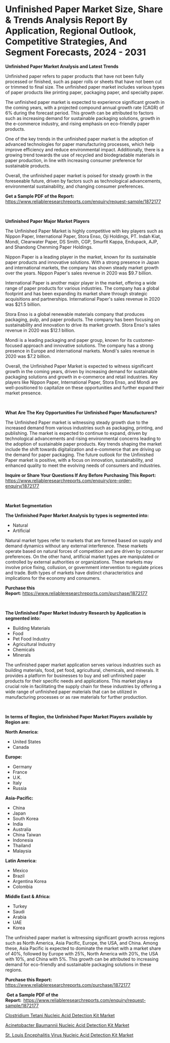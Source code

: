 <p><h1>Unfinished Paper Market Size, Share & Trends Analysis Report By Application, Regional Outlook, Competitive Strategies, And Segment Forecasts, 2024 - 2031</h1></p><p><strong>Unfinished Paper Market Analysis and Latest Trends</strong></p>
<p><p>Unfinished paper refers to paper products that have not been fully processed or finished, such as paper rolls or sheets that have not been cut or trimmed to final size. The unfinished paper market includes various types of paper products like printing paper, packaging paper, and specialty paper.</p><p>The unfinished paper market is expected to experience significant growth in the coming years, with a projected compound annual growth rate (CAGR) of 6% during the forecast period. This growth can be attributed to factors such as increasing demand for sustainable packaging solutions, growth in the e-commerce industry, and rising emphasis on eco-friendly paper products.</p><p>One of the key trends in the unfinished paper market is the adoption of advanced technologies for paper manufacturing processes, which help improve efficiency and reduce environmental impact. Additionally, there is a growing trend towards the use of recycled and biodegradable materials in paper production, in line with increasing consumer preference for sustainable products.</p><p>Overall, the unfinished paper market is poised for steady growth in the foreseeable future, driven by factors such as technological advancements, environmental sustainability, and changing consumer preferences.</p></p>
<p><strong>Get a Sample PDF of the Report:&nbsp;</strong> <a href="https://www.reliableresearchreports.com/enquiry/request-sample/1872177">https://www.reliableresearchreports.com/enquiry/request-sample/1872177</a></p>
<p>&nbsp;</p>
<p><strong>Unfinished Paper Major Market Players</strong></p>
<p><p>The Unfinished Paper Market is highly competitive with key players such as Nippon Paper, International Paper, Stora Enso, Oji Holdings, PT. Indah Kiat, Mondi, Clearwater Paper, DS Smith, CGP, Smurfit Kappa, Endupack, AJP, and Shandong Chenming Paper Holdings. </p><p>Nippon Paper is a leading player in the market, known for its sustainable paper products and innovative solutions. With a strong presence in Japan and international markets, the company has shown steady market growth over the years. Nippon Paper's sales revenue in 2020 was $9.7 billion.</p><p>International Paper is another major player in the market, offering a wide range of paper products for various industries. The company has a global footprint and has been expanding its market share through strategic acquisitions and partnerships. International Paper's sales revenue in 2020 was $21.5 billion.</p><p>Stora Enso is a global renewable materials company that produces packaging, pulp, and paper products. The company has been focusing on sustainability and innovation to drive its market growth. Stora Enso's sales revenue in 2020 was $12.1 billion.</p><p>Mondi is a leading packaging and paper group, known for its customer-focused approach and innovative solutions. The company has a strong presence in Europe and international markets. Mondi's sales revenue in 2020 was $7.2 billion. </p><p>Overall, the Unfinished Paper Market is expected to witness significant growth in the coming years, driven by increasing demand for sustainable packaging solutions and growth in e-commerce and retail industries. Key players like Nippon Paper, International Paper, Stora Enso, and Mondi are well-positioned to capitalize on these opportunities and further expand their market presence.</p></p>
<p>&nbsp;</p>
<p><strong>What Are The Key Opportunities For Unfinished Paper Manufacturers?</strong></p>
<p><p>The Unfinished Paper market is witnessing steady growth due to the increased demand from various industries such as packaging, printing, and publishing. The market is expected to continue to expand, driven by technological advancements and rising environmental concerns leading to the adoption of sustainable paper products. Key trends shaping the market include the shift towards digitalization and e-commerce that are driving up the demand for paper packaging. The future outlook for the Unfinished Paper market is positive, with a focus on innovation, sustainability, and enhanced quality to meet the evolving needs of consumers and industries.</p></p>
<p><strong>Inquire or Share Your Questions If Any Before Purchasing This Report:</strong> <a href="https://www.reliableresearchreports.com/enquiry/pre-order-enquiry/1872177">https://www.reliableresearchreports.com/enquiry/pre-order-enquiry/1872177</a></p>
<p>&nbsp;</p>
<p><strong>Market Segmentation</strong></p>
<p><strong>The Unfinished Paper Market Analysis by types is segmented into:</strong></p>
<p><ul><li>Natural</li><li>Artificial</li></ul></p>
<p><p>Natural market types refer to markets that are formed based on supply and demand dynamics without any external interference. These markets operate based on natural forces of competition and are driven by consumer preferences. On the other hand, artificial market types are manipulated or controlled by external authorities or organizations. These markets may involve price fixing, collusion, or government intervention to regulate prices and trade. Both types of markets have distinct characteristics and implications for the economy and consumers.</p></p>
<p><strong>Purchase this Report:&nbsp;</strong><a href="https://www.reliableresearchreports.com/purchase/1872177">https://www.reliableresearchreports.com/purchase/1872177</a></p>
<p>&nbsp;</p>
<p><strong>The Unfinished Paper Market Industry Research by Application is segmented into:</strong></p>
<p><ul><li>Building Materials</li><li>Food</li><li>Pet Food Industry</li><li>Agricultural Industry</li><li>Chemicals</li><li>Minerals</li></ul></p>
<p><p>The unfinished paper market application serves various industries such as building materials, food, pet food, agricultural, chemicals, and minerals. It provides a platform for businesses to buy and sell unfinished paper products for their specific needs and applications. This market plays a crucial role in facilitating the supply chain for these industries by offering a wide range of unfinished paper materials that can be utilized in manufacturing processes or as raw materials for further production.</p></p>
<p>&nbsp;</p>
<p><strong>In terms of Region, the Unfinished Paper Market Players available by Region are:</strong></p>
<p>
    <p> <strong> North America: </strong>
        <ul>
            <li>United States</li>
            <li>Canada</li>
        </ul>
        </p> 
    <p> <strong> Europe: </strong>
        <ul>
            <li>Germany</li>
            <li>France</li>
            <li>U.K.</li>
            <li>Italy</li>
            <li>Russia</li>
        </ul>
        </p> 
    <p> <strong> Asia-Pacific: </strong>
        <ul>
            <li>China</li>
            <li>Japan</li>
            <li>South Korea</li>
            <li>India</li>
            <li>Australia</li>
            <li>China Taiwan</li>
            <li>Indonesia</li>
            <li>Thailand</li>
            <li>Malaysia</li>
        </ul>
        </p> 
    <p> <strong> Latin America: </strong>
        <ul>
            <li>Mexico</li>
            <li>Brazil</li>
            <li>Argentina Korea</li>
            <li>Colombia</li>
        </ul>
        </p> 
    <p> <strong> Middle East & Africa: </strong>
        <ul>
            <li>Turkey</li>
            <li>Saudi</li>
            <li>Arabia</li>
            <li>UAE</li>
            <li>Korea</li>
        </ul>
    </p>
    </p>
<p><p>The unfinished paper market is witnessing significant growth across regions such as North America, Asia Pacific, Europe, the USA, and China. Among these, Asia Pacific is expected to dominate the market with a market share of 40%, followed by Europe with 25%, North America with 20%, the USA with 10%, and China with 5%. This growth can be attributed to increasing demand for eco-friendly and sustainable packaging solutions in these regions.</p></p>
<p><strong>Purchase this Report: </strong><a href="https://www.reliableresearchreports.com/purchase/1872177">https://www.reliableresearchreports.com/purchase/1872177</a></p>
<p>&nbsp;<strong>Get a Sample PDF of the Report:&nbsp;&nbsp;</strong><a href="https://www.reliableresearchreports.com/enquiry/request-sample/1872177">https://www.reliableresearchreports.com/enquiry/request-sample/1872177</a></p>
<p><strong></strong></p>
<p><p><a href="https://view.publitas.com/reportprime-1/clostridium-tetani-nucleic-acid-detection-kit-market-research-report-the-key-to-successful-business-strategy-forecasted-for-period-from-2023-2030/">Clostridium Tetani Nucleic Acid Detection Kit Market</a></p><p><a href="https://view.publitas.com/reportprime-1/acinetobacter-baumannii-nucleic-acid-detection-kit-market-research-report-unlocks-analysis-on-the-market-financial-status-market-size-and-market-revenue-upto-2030/">Acinetobacter Baumannii Nucleic Acid Detection Kit Market</a></p><p><a href="https://view.publitas.com/reportprime-1/st-louis-encephalitis-virus-nucleic-acid-detection-kit-market-size-evaluating-its-market-trends-growth-and-projections-2023-2030/">St. Louis Encephalitis Virus Nucleic Acid Detection Kit Market</a></p></p>